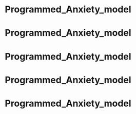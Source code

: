 # Programmed_Anxiety_model
# Programmed_Anxiety_model
# Programmed_Anxiety_model
# Programmed_Anxiety_model
# Programmed_Anxiety_model
